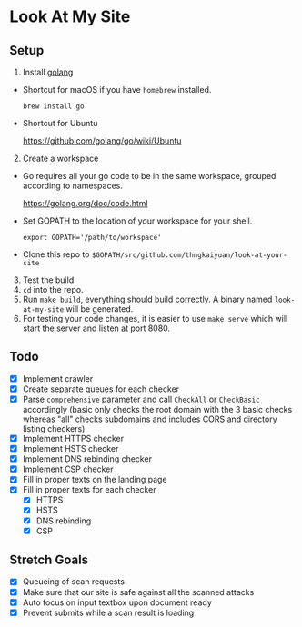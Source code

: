 # Look At My Site

## Setup
1. Install [golang](https://golang.org/doc/install)
  - Shortcut for macOS if you have `homebrew` installed.
  
    ``` brew install go ```
    
  - Shortcut for Ubuntu
  
    https://github.com/golang/go/wiki/Ubuntu
    
2. Create a workspace
  - Go requires all your go code to be in the same workspace, grouped according to namespaces.
    
    https://golang.org/doc/code.html
  
  - Set GOPATH to the location of your workspace for your shell.
  
    ``` export GOPATH='/path/to/workspace' ```
    
  - Clone this repo to ```$GOPATH/src/github.com/thngkaiyuan/look-at-your-site```
  
3. Test the build
  1. `cd` into the repo.
  2. Run `make build`, everything should build correctly. A binary named `look-at-my-site` will be generated. 
  3. For testing your code changes, it is easier to use `make serve` which will start the server and listen at port 8080.
  
 ## Todo
 - [x] Implement crawler
 - [x] Create separate queues for each checker
 - [x] Parse `comprehensive` parameter and call `CheckAll` or `CheckBasic` accordingly (basic only checks the root domain with the 3 basic checks whereas "all" checks subdomains and includes CORS and directory listing checkers)
 - [x] Implement HTTPS checker
 - [x] Implement HSTS checker
 - [x] Implement DNS rebinding checker
 - [x] Implement CSP checker
 - [x] Fill in proper texts on the landing page
 - [x] Fill in proper texts for each checker
    - [x] HTTPS
    - [x] HSTS
    - [x] DNS rebinding
    - [x] CSP
 
 ## Stretch Goals
 - [x] Queueing of scan requests
 - [x] Make sure that our site is safe against all the scanned attacks
 - [x] Auto focus on input textbox upon document ready
 - [x] Prevent submits while a scan result is loading
